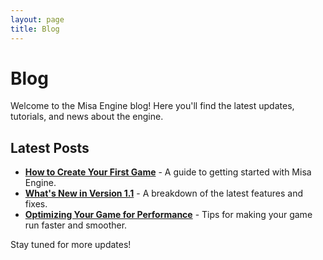 ```yaml
---
layout: page
title: Blog
---
```


# Blog

Welcome to the Misa Engine blog! Here you'll find the latest updates, tutorials, and news about the engine.

## Latest Posts

- **[How to Create Your First Game](#)** - A guide to getting started with Misa Engine.
- **[What's New in Version 1.1](#)** - A breakdown of the latest features and fixes.
- **[Optimizing Your Game for Performance](#)** - Tips for making your game run faster and smoother.

Stay tuned for more updates!
